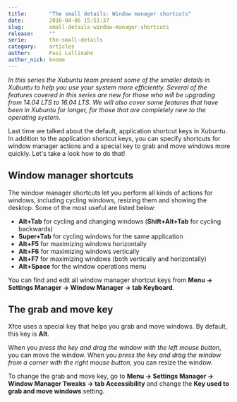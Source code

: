 ```yaml
---
title:       "The small details: Window manager shortcuts"
date:        2016-04-06 15:51:37
slug:        small-details-window-manager-shortcuts
release:     ""
serie:       the-small-details
category:    articles
author:      Pasi Lallinaho
author_nick: knome
---
```


*In this series the Xubuntu team present some of the smaller details in Xubuntu to help you use your system more efficiently. Several of the features covered in this series are new for those who will be upgrading from 14.04 LTS to 16.04 LTS. We will also cover some features that have been in Xubuntu for longer, for those that are completely new to the operating system.*

Last time we talked about the default, application shortcut keys in Xubuntu. In addition to the application shortcut keys, you can specify shortcuts for window manager actions and a special key to grab and move windows more quickly. Let's take a look how to do that!

Window manager shortcuts
------------------------

The window manager shortcuts let you perform all kinds of actions for windows, including cycling windows, resizing them and showing the desktop. Some of the most useful are listed below:

- **Alt+Tab** for cycling and changing windows (**Shift+Alt+Tab** for cycling backwards)
- **Super+Tab** for cycling windows for the same application
- **Alt+F5** for maximizing windows horizontally
- **Alt+F6** for maximizing windows vertically
- **Alt+F7** for maximizing windows (both vertically and horizontally)
- **Alt+Space** for the window operations menu

You can find and edit all window manager shortcut keys from **Menu **→** Settings Manager **→** Window Manager → tab Keyboard**.

The grab and move key
---------------------

Xfce uses a special key that helps you grab and move windows. By default, this key is **Alt**.

When you *press the key and drag the window with the left mouse button*, you can move the window. When you *press the key and drag the window from a corner with the right mouse button*, you can resize the window.

To change the grab and move key, go to **Menu → Settings Manager → Window Manager Tweaks → tab Accessibility** and change the **Key used to grab and move windows** setting.
